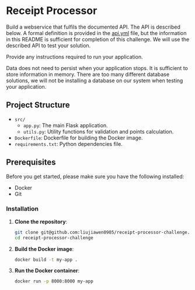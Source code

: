 # Receipt Processor

Build a webservice that fulfils the documented API. The API is described below. A formal definition is provided 
in the [api.yml](./api.yml) file, but the information in this README is sufficient for completion of this challenge. We will use the 
described API to test your solution.

Provide any instructions required to run your application.

Data does not need to persist when your application stops. It is sufficient to store information in memory. There are too many different database solutions, we will not be installing a database on our system when testing your application.

## Project Structure
- `src/`
  - `app.py`: The main Flask application.
  - `utils.py`: Utility functions for validation and points calculation.
- `Dockerfile`: Dockerfile for building the Docker image.
- `requirements.txt`: Python dependencies file.

## Prerequisites
Before you get started, please make sure you have the following installed:
- Docker
- Git

### Installation

1. **Clone the repository**:

   ```bash
   git clone git@github.com:liujiawen0905/receipt-processor-challenge.git
   cd receipt-processor-challenge

2. **Build the Docker image**:

   ```bash
   docker build -t my-app .

1. **Run the Docker container**:

   ```bash
   docker run -p 8000:8000 my-app
